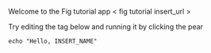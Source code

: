 Welcome to the Fig tutorial app 
< fig tutorial insert_url >

Try editing the tag below and running it by clicking the pear

```
echo "Hello, INSERT_NAME"
```
